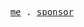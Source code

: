 <p align="center">
  <samp>
    <a href="#">me</a> .
    <a href="https://github.com/Vanisper/sponsors">sponsor</a>
  </samp>
</p>
